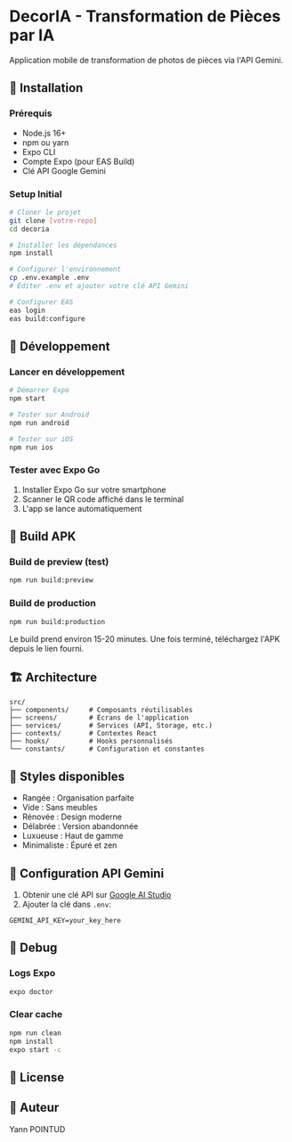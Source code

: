 # DecorIA - Transformation de Pièces par IA

Application mobile de transformation de photos de pièces via l'API Gemini.

## 🚀 Installation

### Prérequis
- Node.js 16+
- npm ou yarn
- Expo CLI
- Compte Expo (pour EAS Build)
- Clé API Google Gemini

### Setup Initial

```bash
# Cloner le projet
git clone [votre-repo]
cd decoria

# Installer les dépendances
npm install

# Configurer l'environnement
cp .env.example .env
# Éditer .env et ajouter votre clé API Gemini

# Configurer EAS
eas login
eas build:configure
```

## 🧪 Développement

### Lancer en développement

```bash
# Démarrer Expo
npm start

# Tester sur Android
npm run android

# Tester sur iOS
npm run ios
```

### Tester avec Expo Go
1. Installer Expo Go sur votre smartphone
2. Scanner le QR code affiché dans le terminal
3. L'app se lance automatiquement

## 📱 Build APK

### Build de preview (test)

```bash
npm run build:preview
```

### Build de production

```bash
npm run build:production
```

Le build prend environ 15-20 minutes. Une fois terminé, téléchargez l'APK depuis le lien fourni.

## 🏗️ Architecture

```
src/
├── components/     # Composants réutilisables
├── screens/        # Écrans de l'application
├── services/       # Services (API, Storage, etc.)
├── contexts/       # Contextes React
├── hooks/          # Hooks personnalisés
└── constants/      # Configuration et constantes
```

## 🎨 Styles disponibles
- Rangée : Organisation parfaite
- Vide : Sans meubles
- Rénovée : Design moderne
- Délabrée : Version abandonnée
- Luxueuse : Haut de gamme
- Minimaliste : Épuré et zen

## 📝 Configuration API Gemini

1. Obtenir une clé API sur [Google AI Studio](https://makersuite.google.com/app/apikey)
2. Ajouter la clé dans `.env`:
```
GEMINI_API_KEY=your_key_here
```

## 🐛 Debug

### Logs Expo
```bash
expo doctor
```

### Clear cache
```bash
npm run clean
npm install
expo start -c
```

## 📄 License



## 👤 Auteur

Yann POINTUD